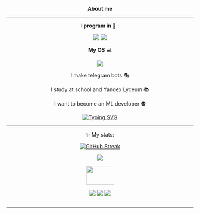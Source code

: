 
<div align="center">
  
__About me__

____

__I program in__
:scroll:
:

<img src="https://img.shields.io/badge/python-B8860B?style=for-the-badge&logo=python&logoColor=1164B4"/>
<img src="https://img.shields.io/badge/++-191970?style=for-the-badge&logo=C&logoColor=FFFFE0"/>



__My OS__  :computer:

<img src="https://img.shields.io/badge/Windows-000000?style=for-the-badge&logo=Windows&logoColor=0D98BA"/>

I make telegram bots :performing_arts:


I study at school and Yandex Lyceum  :books:

I want to become an ML developer  :alien:

[![Typing SVG](https://readme-typing-svg.demolab.com?font=Fira+Code&pause=1000&color=7900F7&background=2F000000&center=true&random=false&width=435&lines=I+program+in+Python+%26%26+C%2B%2B;My+OS+Windows;I+make+telegram+bots;I+study+at+school+and+Yandex+Lyceum;I+want+to+become+an+ML+developer)](https://git.io/typing-svg)
___
:sparkles:
My stats:

[![GitHub Streak](https://streak-stats.demolab.com?user=Rinardik&theme=tokyonight-duo&hide_border=true)](https://git.io/streak-stats)

![](https://raw.githubusercontent.com/vn7n24fzkq/github-profile-Rinardik/master/profile-Rinardik/tokyonight/0-profile-details.svg)



</div>
<div align="center">
  <img src="https://media.giphy.com/media/v1.Y2lkPTc5MGI3NjExbXZoMHI3dmFrZTA0dGNwZDR3djZqZncwaWFtODRnbzB5MnF2OGg4aSZlcD12MV9pbnRlcm5hbF9naWZfYnlfaWQmY3Q9Zw/iIqmM5tTjmpOB9mpbn/giphy.gif" width="75" height="50"/>
</div>

<div align="center">

  [<img src="https://img.shields.io/badge/_Telegram_-008080?style=for-the-badge&logo=Telegram&logoColor="/>](https://t.me/rinardahm)
  [<img src="https://img.shields.io/badge/VK-0000CD?style=for-the-badge&logo=Vk&logoColor="/>](https://vk.com/rinard2000)
  [<img src="https://img.shields.io/badge/Gmail-FFF8DC?style=for-the-badge&logo=Gmail&logoColor="/>](https://rinardahmetzanov@gmail.com)

  <img src="https://komarev.com/ghpvc/?username=Rinardik&style=flat-square&color=blue" alt=""/>
</div>

____

<div align="center">
